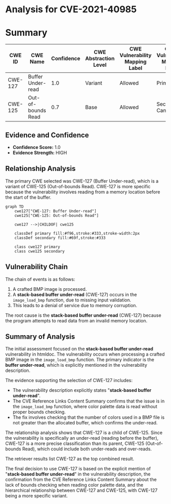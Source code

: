 # Analysis for CVE-2021-40985

# Summary
| CWE ID | CWE Name | Confidence | CWE Abstraction Level | CWE Vulnerability Mapping Label | CWE-Vulnerability Mapping Notes |
|---|---|---|---|---|---|
| CWE-127 | Buffer Under-read | 1.0 | Variant | Allowed | Primary CWE |
| CWE-125 | Out-of-bounds Read | 0.7 | Base | Allowed | Secondary Candidate |

## Evidence and Confidence

*   **Confidence Score:** 1.0
*   **Evidence Strength:** HIGH

## Relationship Analysis
The primary CWE selected was CWE-127 (Buffer Under-read), which is a variant of CWE-125 (Out-of-bounds Read). CWE-127 is more specific because the vulnerability involves reading from a memory location before the start of the buffer.
```mermaid
graph TD
    cwe127["CWE-127: Buffer Under-read"]
    cwe125["CWE-125: Out-of-bounds Read"]
    
    cwe127 -->|CHILDOF| cwe125
    
    classDef primary fill:#f96,stroke:#333,stroke-width:2px
    classDef secondary fill:#69f,stroke:#333
    
    class cwe127 primary
    class cwe125 secondary
```

## Vulnerability Chain
The chain of events is as follows:
1.  A crafted BMP image is processed.
2.  A **stack-based buffer under-read** (CWE-127) occurs in the `image_load_bmp` function, due to missing input validation.
3.  This leads to a denial of service due to memory corruption.

The root cause is the **stack-based buffer under-read** (CWE-127) because the program attempts to read data from an invalid memory location.

## Summary of Analysis
The initial assessment focused on the **stack-based buffer under-read** vulnerability in htmldoc. The vulnerability occurs when processing a crafted BMP image in the `image_load_bmp` function. The primary indicator is the **buffer under-read**, which is explicitly mentioned in the vulnerability description.

The evidence supporting the selection of CWE-127 includes:
*   The vulnerability description explicitly states "**stack-based buffer under-read**".
*   The CVE Reference Links Content Summary confirms that the issue is in the `image_load_bmp` function, where color palette data is read without proper bounds checking.
*   The fix involves checking that the number of colors used in a BMP file is not greater than the allocated buffer, which confirms the under-read.

The relationship analysis shows that CWE-127 is a child of CWE-125. Since the vulnerability is specifically an under-read (reading before the buffer), CWE-127 is a more precise classification than its parent, CWE-125 (Out-of-bounds Read), which could include both under-reads and over-reads.

The retriever results list CWE-127 as the top combined result.

The final decision to use CWE-127 is based on the explicit mention of "**stack-based buffer under-read**" in the vulnerability description, the confirmation from the CVE Reference Links Content Summary about the lack of bounds checking when reading color palette data, and the hierarchical relationship between CWE-127 and CWE-125, with CWE-127 being a more specific variant.